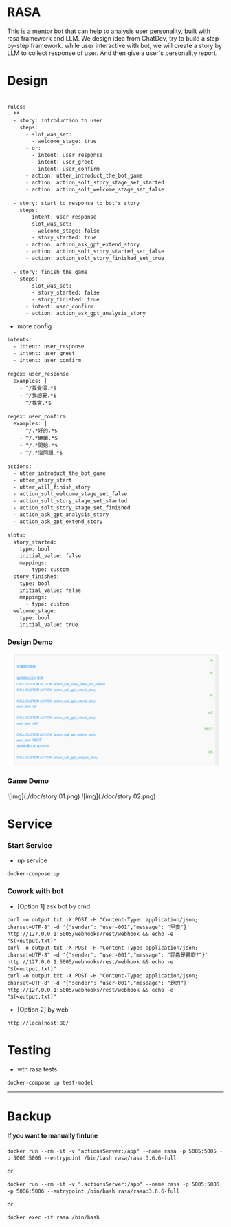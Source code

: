 # RASA
This is a mentor bot that can help to analysis user personality, built with rasa framework and LLM. We design idea from ChatDev, try to build a step-by-step framework. while user interactive with bot, we will create a story by LLM to collect response of user. And then give a user's personality report. 

# Design

```

rules:
- **
  - story: introduction to user
    steps:
      - slot_was_set:
        - welcome_stage: true
      - or:
        - intent: user_response
        - intent: user_greet
        - intent: user_confirm
      - action: utter_introduct_the_bot_game
      - action: action_solt_story_stage_set_started
      - action: action_solt_welcome_stage_set_false

  - story: start to response to bot's story
    steps:
      - intent: user_response
      - slot_was_set:
        - welcome_stage: false
        - story_started: true
      - action: action_ask_gpt_extend_story
      - action: action_solt_story_started_set_false
      - action: action_solt_story_finished_set_true

  - story: finish the game 
    steps:
      - slot_was_set:
        - story_started: false
        - story_finished: true
      - intent: user_confirm
      - action: action_ask_gpt_analysis_story

```

- more config
```
intents:
  - intent: user_response
  - intent: user_greet
  - intent: user_confirm  

regex: user_response
  examples: |
    - ^/我覺得.*$
    - ^/我想要.*$
    - ^/我會.*$

regex: user_confirm
  examples: |
    - ^/.*好的.*$
    - ^/.*繼續.*$
    - ^/.*開始.*$
    - ^/.*沒問題.*$

actions:
  - utter_introduct_the_bot_game
  - utter_story_start
  - utter_will_finish_story
  - action_solt_welcome_stage_set_false
  - action_solt_story_stage_set_started
  - action_solt_story_stage_set_finished
  - action_ask_gpt_analysis_story
  - action_ask_gpt_extend_story

slots:
  story_started:
    type: bool
    initial_value: false
    mappings:
      - type: custom
  story_finished:
    type: bool
    initial_value: false
    mappings:
      - type: custom
  welcome_stage:
    type: bool
    initial_value: true

```
### Design Demo
![img](./doc/basic-structure.png)


### Game Demo
![img](./doc/story 01.png)
![img](./doc/story 02.png)


# Service

### Start Service
- up service
```
docker-compose up
```

### Cowork with bot
- [Option 1] ask bot by cmd
```
curl -o output.txt -X POST -H "Content-Type: application/json; charset=UTF-8" -d '{"sender": "user-001","message": "早安"}'  http://127.0.0.1:5005/webhooks/rest/webhook && echo -e "$(<output.txt)"
curl -o output.txt -X POST -H "Content-Type: application/json; charset=UTF-8" -d '{"sender": "user-001","message": "昆蟲是甚麼?"}'  http://127.0.0.1:5005/webhooks/rest/webhook && echo -e "$(<output.txt)"
curl -o output.txt -X POST -H "Content-Type: application/json; charset=UTF-8" -d '{"sender": "user-001","message": "是的"}'  http://127.0.0.1:5005/webhooks/rest/webhook && echo -e "$(<output.txt)"
```

- [Option 2] by web

```
http://localhost:80/
```

# Testing
- wth rasa tests
```
docker-compose up test-model
```



----
# Backup

#### If you want to manually fintune
```
docker run --rm -it -v "actionsServer:/app" --name rasa -p 5005:5005 -p 5006:5006 --entrypoint /bin/bash rasa/rasa:3.6.6-full
```

or
```
docker run --rm -it -v ".actionsServer:/app" --name rasa -p 5005:5005 -p 5006:5006 --entrypoint /bin/bash rasa/rasa:3.6.6-full
```

or
```
docker exec -it rasa /bin/bash
```
